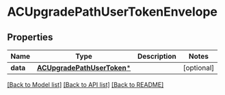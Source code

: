 # ACUpgradePathUserTokenEnvelope

## Properties
Name | Type | Description | Notes
------------ | ------------- | ------------- | -------------
**data** | [**ACUpgradePathUserToken***](ACUpgradePathUserToken.md) |  | [optional] 

[[Back to Model list]](../README.md#documentation-for-models) [[Back to API list]](../README.md#documentation-for-api-endpoints) [[Back to README]](../README.md)


